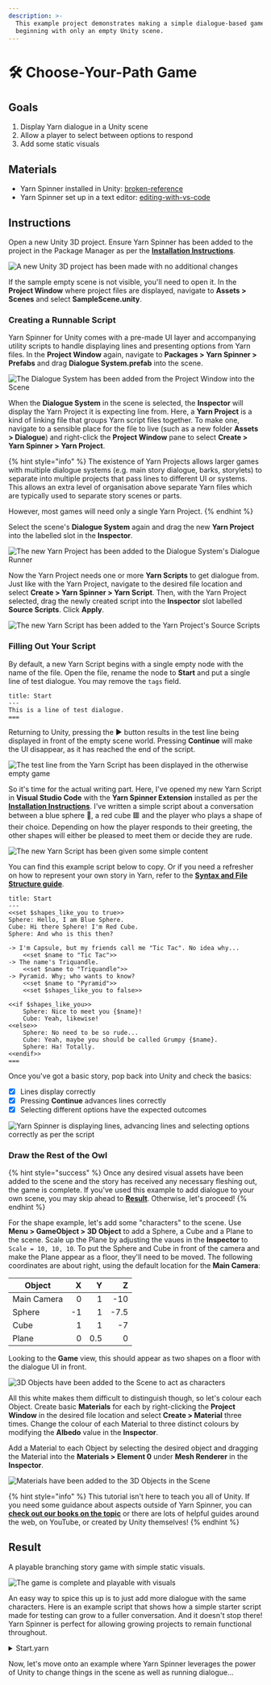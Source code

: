```yaml
---
description: >-
  This example project demonstrates making a simple dialogue-based game when
  beginning with only an empty Unity scene.
---
```


# 🛠 Choose-Your-Path Game

## Goals

1. Display Yarn dialogue in a Unity scene
2. Allow a player to select between options to respond
3. Add some static visuals

## Materials

* Yarn Spinner installed in Unity: [broken-reference](broken-reference/ "mention")
* Yarn Spinner set up in a text editor: [editing-with-vs-code](../getting-started/editing-with-vs-code/ "mention")

## Instructions

Open a new Unity 3D project. Ensure Yarn Spinner has been added to the project in the Package Manager as per the [**Installation Instructions**](installation-and-setup.md).

![A new Unity 3D project has been made with no additional changes](<../.gitbook/assets/Screen Shot 2021-07-05 at 12.59.13 pm.png>)

If the sample empty scene is not visible, you'll need to open it. In the **Project Window** where project files are displayed, navigate to **Assets > Scenes** and select **SampleScene.unity**.

### Creating a Runnable Script

Yarn Spinner for Unity comes with a pre-made UI layer and accompanying utility scripts to handle displaying lines and presenting options from Yarn files. In the **Project Window** again, navigate to **Packages > Yarn Spinner > Prefabs** and drag **Dialogue System.prefab** into the scene.

![The Dialogue System has been added from the Project Window into the Scene](<../.gitbook/assets/Screen Shot 2021-07-05 at 4.35.18 pm (1).png>)

When the **Dialogue System** in the scene is selected, the **Inspector** will display the Yarn Project it is expecting line from. Here, a **Yarn Project** is a kind of linking file that groups Yarn script files together. To make one, navigate to a sensible place for the file to live (such as a new folder **Assets > Dialogue**) and right-click the **Project Window** pane to select **Create > Yarn Spinner > Yarn Project**.

{% hint style="info" %}
The existence of Yarn Projects allows larger games with multiple dialogue systems (e.g. main story dialogue, barks, storylets) to separate into multiple projects that pass lines to different UI or systems. This allows an extra level of organisation above separate Yarn files which are typically used to separate story scenes or parts.

However, most games will need only a single Yarn Project.
{% endhint %}

Select the scene's **Dialogue System** again and drag the new **Yarn Project** into the labelled slot in the **Inspector**.

![The new Yarn Project has been added to the Dialogue System's Dialogue Runner](<../.gitbook/assets/Screen Shot 2021-07-05 at 5.02.12 pm.png>)

Now the Yarn Project needs one or more **Yarn Scripts** to get dialogue from. Just like with the Yarn Project, navigate to the desired file location and select **Create > Yarn Spinner > Yarn Script**. Then, with the Yarn Project selected, drag the newly created script into the **Inspector** slot labelled **Source Scripts**. Click **Apply**.

![The new Yarn Script has been added to the Yarn Project's Source Scripts](<../.gitbook/assets/Screen Shot 2021-07-05 at 5.10.56 pm.png>)

### Filling Out Your Script

By default, a new Yarn Script begins with a single empty node with the name of the file. Open the file, rename the node to **Start** and put a single line of test dialogue. You may remove the `tags` field.

```
title: Start
---
This is a line of test dialogue.
===
```

Returning to Unity, pressing the ▶️ button results in the test line being displayed in front of the empty scene world. Pressing **Continue** will make the UI disappear, as it has reached the end of the script.

![The test line from the Yarn Script has been displayed in the otherwise empty game](<../.gitbook/assets/Screen Shot 2021-07-05 at 5.30.41 pm.png>)

So it's time for the actual writing part. Here, I've opened my new Yarn Script in **Visual Studio Code** with the **Yarn Spinner Extension** installed as per the [**Installation Instructions**](../getting-started/editing-with-vs-code/installing-the-extension.md). I've written a simple script about a conversation between a blue sphere 🔵, a red cube 🟥 and the player who plays a shape of their choice. Depending on how the player responds to their greeting, the other shapes will either be pleased to meet them or decide they are rude.

![The new Yarn Script has been given some simple content](<../.gitbook/assets/Screen Shot 2021-07-06 at 10.13.58 am.png>)

You can find this example script below to copy. Or if you need a refresher on how to represent your own story in Yarn, refer to the [**Syntax and File Structure guide**](../getting-started/writing-in-yarn/).

```
title: Start
---
<<set $shapes_like_you to true>>
Sphere: Hello, I am Blue Sphere.
Cube: Hi there Sphere! I'm Red Cube.
Sphere: And who is this then?

-> I'm Capsule, but my friends call me "Tic Tac". No idea why...
    <<set $name to "Tic Tac">>
-> The name's Triquandle.
    <<set $name to "Triquandle">>
-> Pyramid. Why; who wants to know?
    <<set $name to "Pyramid">>
    <<set $shapes_like_you to false>>

<<if $shapes_like_you>>
    Sphere: Nice to meet you {$name}!
    Cube: Yeah, likewise!
<<else>>
    Sphere: No need to be so rude...
    Cube: Yeah, maybe you should be called Grumpy {$name}.
    Sphere: Ha! Totally.
<<endif>>
===
```

Once you've got a basic story, pop back into Unity and check the basics:

* [x] Lines display correctly
* [x] Pressing **Continue** advances lines correctly
* [x] Selecting different options have the expected outcomes

![Yarn Spinner is displaying lines, advancing lines and selecting options correctly as per the script](<../.gitbook/assets/Screen Shot 2021-07-06 at 10.18.09 am.png>)

### Draw the Rest of the Owl

{% hint style="success" %}
Once any desired visual assets have been added to the scene and the story has received any necessary fleshing out, the game is complete. If you've used this example to add dialogue to your own scene, you may skip ahead to [**Result**](example-project-1.md#result). Otherwise, let's proceed!
{% endhint %}

For the shape example, let's add some "characters" to the scene. Use **Menu > GameObject > 3D Object** to add a Sphere, a Cube and a Plane to the scene. Scale up the Plane by adjusting the vaues in the **Inspector** to `Scale = 10, 10, 10`. To put the Sphere and Cube in front of the camera and make the Plane appear as a floor, they'll need to be moved. The following coordinates are about right, using the default location for the **Main Camera**:

| Object      |  X |   Y |    Z |
| ----------- | -: | --: | ---: |
| Main Camera |  0 |   1 |  -10 |
| Sphere      | -1 |   1 | -7.5 |
| Cube        |  1 |   1 |   -7 |
| Plane       |  0 | 0.5 |    0 |

Looking to the **Game** view, this should appear as two shapes on a floor with the dialogue UI in front.

![3D Objects have been added to the Scene to act as characters](<../.gitbook/assets/Screen Shot 2021-07-06 at 10.45.52 am.png>)

All this white makes them difficult to distinguish though, so let's colour each Object. Create basic **Materials** for each by right-clicking the **Project Window** in the desired file location and select **Create > Material** three times. Change the colour of each Material to three distinct colours by modifying the **Albedo** value in the **Inspector**.

Add a Material to each Object by selecting the desired object and dragging the Material into the **Materials > Element 0** under **Mesh Renderer** in the **Inspector**.

![Materials have been added to the 3D Objects in the Scene](<../.gitbook/assets/Screen Shot 2021-07-06 at 10.52.48 am.png>)

{% hint style="info" %}
This tutorial isn't here to teach you all of Unity. If you need some guidance about aspects outside of Yarn Spinner, you can [**check out our books on the topic**](https://secretlab.games/books) or there are lots of helpful guides around the web, on YouTube, or created by Unity themselves!
{% endhint %}

## Result

A playable branching story game with simple static visuals.

![The game is complete and playable with visuals](<../.gitbook/assets/Screen Shot 2021-07-06 at 10.54.38 am.png>)

An easy way to spice this up is to just add more dialogue with the same characters. Here is an example script that shows how a simple starter script made for testing can grow to a fuller conversation. And it doesn't stop there! Yarn Spinner is perfect for allowing growing projects to remain functional throughout.

<details>

<summary>Start.yarn</summary>

```
title: Start
---
<<set $shapes_like_you to true>>
Sphere: Hello, I am Blue Sphere.
Cube: Hi there Sphere! I'm Red Cube.
Sphere: And who is this then?

-> I'm Capsule, but my friends call me "Tic Tac". No idea why...
    <<set $name to "Tic Tac">>
-> The name's Triquandle.
    <<set $name to "Triquandle">>
-> Pyramid. Why; who wants to know?
    <<set $name to "Pyramid">>
    <<set $shapes_like_you to false>>

<<if $shapes_like_you>>
    Sphere: Nice to meet you {$name}!
    Cube: Yeah, likewise!
    Cube: Do you wanna play a game?
    -> Yeah, sure!
        Sphere: Let's play Two Truths and a Lie then!
        <<jump TwoTruthsGame>>
    -> Ugh, no.
<<endif>>
// if they didn't offer to play a game, or they did but you said no,
// then they don't like you now
<<jump BadEnding>>
===
title: TwoTruthsGame
---
<<set $rounds_won to 0>>
Cube: I'll go first! Hmmm...
Cube: I have 6 faces. I have 12 edges. My favourite colour is blue.
Cube: What do you think is the lie?
-> The number of faces.
-> The one about edges.
-> Your favourite colour, obviously.
    <<set $rounds_won += 1>>
Sphere: I agree.

<<if $rounds_won > 0>>
    Cube: You're too smart!
<<else>>
    Cube: Wrong! Haha
<<endif>>
Cube: Of course my favourite colour is red!

Sphere: My turn!
Sphere: I am oblate. I am prolate. I am neither.
-> The first one.
-> The second one.
-> The neither.
-> Hang on, that doesn't work.
    That's two lies and one truth!
    <<set $rounds_won += 1>>
Sphere: Oh wait, I think I've mucked it up...

<<if $rounds_won == 2>>
    Cube: You won both rounds, congrats!
<<elseif $rounds_won == 1>>
    Cube: Well, at least you got one right.
<<else>>
    Sphere: At least we both lost together.
<<endif>>

-> That was great!
    <<jump GoodEnding>>
-> This game is lame.
    <<jump BadEnding>>
===
title: GoodEnding
---
Cube: I think we're friends now.
Sphere: Agreed.
Cube: What do you think, {$name}?
-> BFFs, for sure!
-> As if I'd be friends with you two!
    <<jump BadEnding>>
===
title: BadEnding
---
Sphere: No need to be so rude...
Cube: Yeah, maybe you should be called Grumpy {$name}.
Sphere: Ha! Totally.
===
```

</details>

Now, let's move onto an example where Yarn Spinner leverages the power of Unity to change things in the scene as well as running dialogue...

